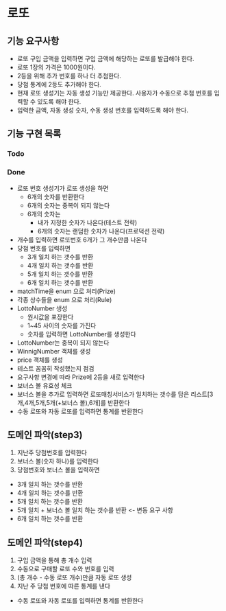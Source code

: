 # 로또

## 기능 요구사항
- 로또 구입 금액을 입력하면 구입 금액에 해당하는 로또를 발급해야 한다.
- 로또 1장의 가격은 1000원이다.
- 2등을 위해 추가 번호를 하나 더 추첨한다.
- 당첨 통계에 2등도 추가해야 한다.
- 현재 로또 생성기는 자동 생성 기능만 제공한다. 사용자가 수동으로 추첨 번호를 입력할 수 있도록 해야 한다.
- 입력한 금액, 자동 생성 숫자, 수동 생성 번호를 입력하도록 해야 한다.

## 기능 구현 목록

### Todo

### Done
- 로또 번호 생성기가 로또 생성을 하면
  - 6개의 숫자를 반환한다
  - 6개의 숫자는 중복이 되지 않는다
  - 6개의 숫자는 
    - 내가 지정한 숫자가 나온다(테스트 전략)
    - 6개의 숫자는 랜덤한 숫자가 나온다(프로덕션 전략)
- 개수를 입력하면 로또번호 6개가 그 개수만큼 나온다
- 당첨 번호를 입력하면
  - 3개 일치 하는 갯수를 반환 
  - 4개 일치 하는 갯수를 반환
  - 5개 일치 하는 갯수를 반환
  - 6개 일치 하는 갯수를 반환 
- matchTime을 enum 으로 처리(Prize)
- 각종 상수들을 enum 으로 처리(Rule)
- LottoNumber 생성
  - 원시값을 포장한다
  - 1~45 사이의 숫자를 가진다
  - 숫자를 입력하면 LottoNumber를 생성한다
- LottoNumber는 중복이 되지 않는다
- WinnigNumber 객체를 생성
- price 객체를 생성
- 테스트 꼼꼼히 작성했는지 점검
- 요구사항 변경에 따라 Prize에 2등을 새로 입력한다
- 보너스 볼 유효성 체크
- 보너스 볼을 추가로 입력하면 로또매칭서비스가 일치하는 갯수를 담은 리스트[3개,4개,5개,5개(+보너스 볼),6개]를 반환한다
- 수동 로또와 자동 로또를 입력하면 통계를 반환한다

## 도메인 파악(step3)
1. 지난주 당첨번호를 입력한다
2. 보너스 볼(숫자 하나)를 입력한다
3. 당첨번호와 보너스 볼을 입력하면
  - 3개 일치 하는 갯수를 반환 
  - 4개 일치 하는 갯수를 반환
  - 5개 일치 하는 갯수를 반환
  - 5개 일치 + 보너스 볼 일치 하는 갯수를 반환 <- 변동 요구 사항
  - 6개 일치 하는 갯수를 반환

## 도메인 파악(step4)
1. 구입 금액을 통해 총 개수 입력
2. 수동으로 구매할 로또 수와 번호를 입력
3. (총 개수 - 수동 로또 개수)만큼 자동 로또 생성
4. 지난 주 당첨 번호에 따른 통계를 낸다
  - 수동 로또와 자동 로또를 입력하면 통계를 반환한다
